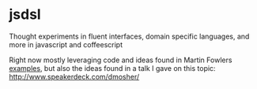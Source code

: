 # jsdsl

Thought experiments in fluent interfaces, domain specific languages, and more in javascript and coffeescript

Right now mostly leveraging code and ideas found in Martin Fowlers [examples](http://martinfowler.com/bliki/FluentInterface.html), but also the ideas found in a talk I gave on this topic: http://www.speakerdeck.com/dmosher/
